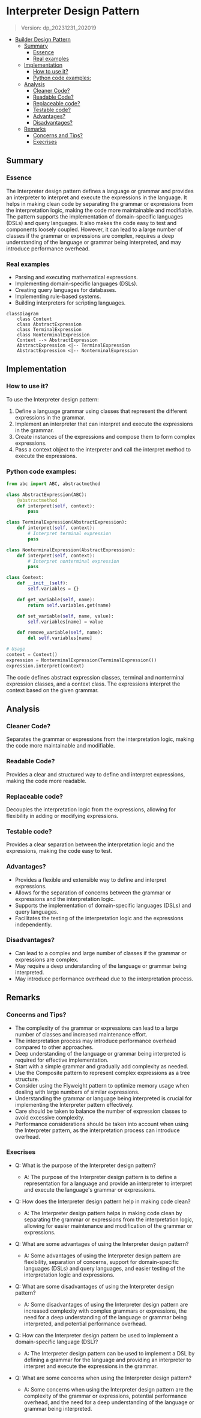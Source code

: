 
# Interpreter Design Pattern
> Version: dp_20231231_202019

- [Builder Design Pattern](#builder-design-pattern)
   * [Summary](#summary)
      + [Essence](#essence)
      + [Real examples](#real-examples)
   * [Implementation](#implementation)
      + [How to use it?](#how-to-use-it)
      + [Python code examples:](#python-code-examples)
   * [Analysis](#analysis)
      + [Cleaner Code?](#cleaner-code)
      + [Readable Code?](#readable-code)
      + [Replaceable code?](#replaceable-code)
      + [Testable code?](#testable-code)
      + [Advantages?](#advantages)
      + [Disadvantages?](#disadvantages)
   * [Remarks](#remarks)
      + [Concerns and Tips?](#concerns-and-tips)
      + [Execrises](#execrises)

## Summary

### Essence
The Interpreter design pattern defines a language or grammar and provides an interpreter to interpret and execute the expressions in the language. It helps in making clean code by separating the grammar or expressions from the interpretation logic, making the code more maintainable and modifiable. The pattern supports the implementation of domain-specific languages (DSLs) and query languages. It also makes the code easy to test and components loosely coupled. However, it can lead to a large number of classes if the grammar or expressions are complex, requires a deep understanding of the language or grammar being interpreted, and may introduce performance overhead.

### Real examples

- Parsing and executing mathematical expressions.
- Implementing domain-specific languages (DSLs).
- Creating query languages for databases.
- Implementing rule-based systems.
- Building interpreters for scripting languages.


```mermaid
classDiagram
    class Context
    class AbstractExpression
    class TerminalExpression
    class NonterminalExpression
    Context --> AbstractExpression
    AbstractExpression <|-- TerminalExpression
    AbstractExpression <|-- NonterminalExpression
```

## Implementation
### How to use it?
To use the Interpreter design pattern:
1. Define a language grammar using classes that represent the different expressions in the grammar.
2. Implement an interpreter that can interpret and execute the expressions in the grammar.
3. Create instances of the expressions and compose them to form complex expressions.
4. Pass a context object to the interpreter and call the interpret method to execute the expressions.

### Python code examples:
```python
from abc import ABC, abstractmethod

class AbstractExpression(ABC):
    @abstractmethod
    def interpret(self, context):
        pass

class TerminalExpression(AbstractExpression):
    def interpret(self, context):
        # Interpret terminal expression
        pass

class NonterminalExpression(AbstractExpression):
    def interpret(self, context):
        # Interpret nonterminal expression
        pass

class Context:
    def __init__(self):
        self.variables = {}

    def get_variable(self, name):
        return self.variables.get(name)

    def set_variable(self, name, value):
        self.variables[name] = value

    def remove_variable(self, name):
        del self.variables[name]

# Usage
context = Context()
expression = NonterminalExpression(TerminalExpression())
expression.interpret(context)
```
The code defines abstract expression classes, terminal and nonterminal expression classes, and a context class. The expressions interpret the context based on the given grammar.   


## Analysis
### Cleaner Code?
Separates the grammar or expressions from the interpretation logic, making the code more maintainable and modifiable.

### Readable Code?
Provides a clear and structured way to define and interpret expressions, making the code more readable.

### Replaceable code?
Decouples the interpretation logic from the expressions, allowing for flexibility in adding or modifying expressions.

### Testable code?
Provides a clear separation between the interpretation logic and the expressions, making the code easy to test.

### Advantages?

- Provides a flexible and extensible way to define and interpret expressions.
- Allows for the separation of concerns between the grammar or expressions and the interpretation logic.
- Supports the implementation of domain-specific languages (DSLs) and query languages.
- Facilitates the testing of the interpretation logic and the expressions independently.

### Disadvantages?

- Can lead to a complex and large number of classes if the grammar or expressions are complex.
- May require a deep understanding of the language or grammar being interpreted.
- May introduce performance overhead due to the interpretation process.


## Remarks
### Concerns and Tips?

- The complexity of the grammar or expressions can lead to a large number of classes and increased maintenance effort.
- The interpretation process may introduce performance overhead compared to other approaches.
- Deep understanding of the language or grammar being interpreted is required for effective implementation.
- Start with a simple grammar and gradually add complexity as needed.
- Use the Composite pattern to represent complex expressions as a tree structure.
- Consider using the Flyweight pattern to optimize memory usage when dealing with large numbers of similar expressions.
- Understanding the grammar or language being interpreted is crucial for implementing the Interpreter pattern effectively.
- Care should be taken to balance the number of expression classes to avoid excessive complexity.
- Performance considerations should be taken into account when using the Interpreter pattern, as the interpretation process can introduce overhead.


### Execrises

- Q: What is the purpose of the Interpreter design pattern?

  - A: The purpose of the Interpreter design pattern is to define a representation for a language and provide an interpreter to interpret and execute the language's grammar or expressions.
- Q: How does the Interpreter design pattern help in making code clean?

  - A: The Interpreter design pattern helps in making code clean by separating the grammar or expressions from the interpretation logic, allowing for easier maintenance and modification of the grammar or expressions.
- Q: What are some advantages of using the Interpreter design pattern?

  - A: Some advantages of using the Interpreter design pattern are flexibility, separation of concerns, support for domain-specific languages (DSLs) and query languages, and easier testing of the interpretation logic and expressions.
- Q: What are some disadvantages of using the Interpreter design pattern?

  - A: Some disadvantages of using the Interpreter design pattern are increased complexity with complex grammars or expressions, the need for a deep understanding of the language or grammar being interpreted, and potential performance overhead.
- Q: How can the Interpreter design pattern be used to implement a domain-specific language (DSL)?

  - A: The Interpreter design pattern can be used to implement a DSL by defining a grammar for the language and providing an interpreter to interpret and execute the expressions in the grammar.
- Q: What are some concerns when using the Interpreter design pattern?

  - A: Some concerns when using the Interpreter design pattern are the complexity of the grammar or expressions, potential performance overhead, and the need for a deep understanding of the language or grammar being interpreted.

